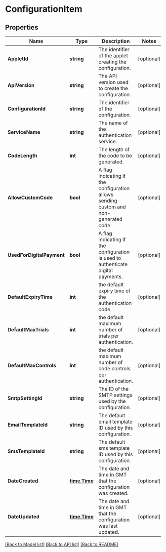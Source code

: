 # ConfigurationItem

## Properties

Name | Type | Description | Notes
------------ | ------------- | ------------- | -------------
**AppletId** | **string** | The identifier of the applet creating the configuration. |[optional] 
**ApiVersion** | **string** | The API version used to create the configuration. |[optional] 
**ConfigurationId** | **string** | The identifier of the configuration. |[optional] 
**ServiceName** | **string** | The name of the authentication service. |[optional] 
**CodeLength** | **int** | The length of the code to be generated. |[optional] 
**AllowCustomCode** | **bool** | A flag indicating if the configuration allows sending custom and non-generated code. |[optional] 
**UsedForDigitalPayment** | **bool** | A flag indicating if the configuration is used to authenticate digital payments. |[optional] 
**DefaultExpiryTime** | **int** | the default expiry time of the authentication code. |[optional] 
**DefaultMaxTrials** | **int** | the default maximum number of trials per authentication. |[optional] 
**DefaultMaxControls** | **int** | the default maximum number of code controls per authentication. |[optional] 
**SmtpSettingId** | **string** | The ID of the SMTP settings used by the configuration. |[optional] 
**EmailTemplateId** | **string** | The default email template ID used by this configuration.  |[optional] 
**SmsTemplateId** | **string** | The default sms template ID used by this configuration.  |[optional] 
**DateCreated** | [**time.Time**](time.Time.md) | The date and time in GMT that the configuration was created.  |[optional] 
**DateUpdated** | [**time.Time**](time.Time.md) | The date and time in GMT that the configuration was last updated.  |[optional] 

[[Back to Model list]](../README.md#documentation-for-models) [[Back to API list]](../README.md#documentation-for-api-endpoints) [[Back to README]](../README.md)


